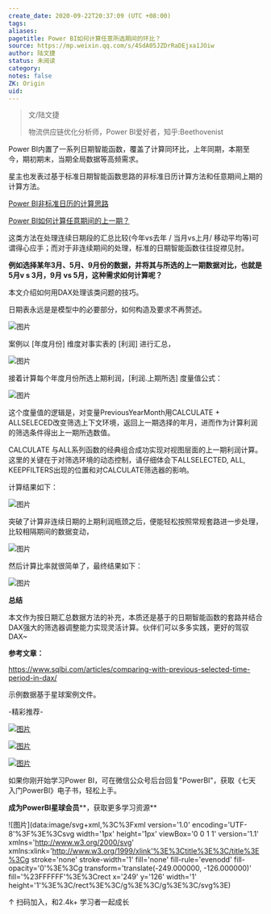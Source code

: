 ```yaml
---
create_date: 2020-09-22T20:37:09 (UTC +08:00)
tags:
aliases:
pagetitle: Power BI如何计算任意所选期间的环比？
source: https://mp.weixin.qq.com/s/4SdA05JZDrRaDEjxa1JOiw
author: 陆文捷
status: 未阅读
category:
notes: false
ZK: Origin
uid:
---
```


> 文/陆文捷
> 
> 物流供应链优化分析师，Power BI爱好者，知乎:Beethovenist

Power BI内置了一系列日期智能函数，覆盖了计算同环比，上年同期，本期至今，期初期末，当期全局数据等高频需求。

星主也发表过基于标准日期智能函数思路的非标准日历计算方法和任意期间上期的计算方法。

[Power BI非标准日历的计算思路](http://mp.weixin.qq.com/s?__biz=MzA4MzQwMjY4MA==&mid=2484070813&idx=1&sn=70852e62479cfc082b34a63f62ef64dc&chksm=8e0c434ab97bca5c0d7d1ff838a8b1d07f481da3774555a962b0dd76156fd45535a487cfda7a&scene=21#wechat_redirect)  

[Power BI如何计算任意期间的上一期？](http://mp.weixin.qq.com/s?__biz=MzA4MzQwMjY4MA==&mid=2484070897&idx=1&sn=e1c6df8847cd6b42ccb54d265a2e261e&chksm=8e0c4326b97bca304ebee7ec593de4084a63a7acf4d7b2cb2d09c057806edfbe28d4f9943051&scene=21#wechat_redirect)

这类方法在处理连续日期段的汇总比较(今年vs去年 / 当月vs上月/ 移动平均等)可谓得心应手；而对于非连续期间的处理，标准的日期智能函数往往捉襟见肘。

**例如选择某年3月、5月、9月份的数据，并将其与所选的上一期数据对比，也就是5月v s 3月，9月 vs 5月，这种需求如何计算呢？**

本文介绍如何用DAX处理该类问题的技巧。

日期表永远是是模型中的必要部分，如何构造及要求不再赘述。

![图片](https://mmbiz.qpic.cn/mmbiz_png/aHEbZtANQJMCApUtJMPCwL4FFF2JTqGibmVxYB0z8pqL2JdJicN3QjkyxZGxSdibMEw8I1F9vqHs5FFBtXmxVLDog/640?wx_fmt=png&wxfrom=5&wx_lazy=1&wx_co=1)

案例以 \[年度月份\] 维度对事实表的 \[利润\] 进行汇总，

![图片](https://mmbiz.qpic.cn/mmbiz_png/aHEbZtANQJMCApUtJMPCwL4FFF2JTqGibEkkS29ooC9L7mRKQgrGknn9lZPw6YibTnk5cIFLFfasY7KrhUkfpJVg/640?wx_fmt=png&wxfrom=5&wx_lazy=1&wx_co=1)

接着计算每个年度月份所选上期利润，\[利润.上期所选\] 度量值公式：

![图片](https://mmbiz.qpic.cn/mmbiz_png/aHEbZtANQJMCApUtJMPCwL4FFF2JTqGibdE1ToIunW2Sjia0Il0UFric2K56JCpaSZTOH7yogebhicJOSXJEnabic4Q/640?wx_fmt=png&wxfrom=5&wx_lazy=1&wx_co=1)

这个度量值的逻辑是，对变量PreviousYearMonth用CALCULATE + ALLSELECED改变筛选上下文环境，返回上一期选择的年月，进而作为计算利润的筛选条件得出上一期所选数值。 

CALCULATE 与ALL系列函数的经典组合成功实现对视图层面的上一期利润计算。这里的关键在于对筛选环境的动态控制，请仔细体会下ALLSELECTED, ALL, KEEPFILTERS出现的位置和对CALCULATE筛选器的影响。

计算结果如下：

![图片](https://mmbiz.qpic.cn/mmbiz_png/aHEbZtANQJMCApUtJMPCwL4FFF2JTqGibtxvocrib4iaIKfBNoa1ibWXwmSzc85QF5gXr3KBMN2s1OdFqsq6nL8uTg/640?wx_fmt=png&wxfrom=5&wx_lazy=1&wx_co=1)

突破了计算非连续日期的上期利润瓶颈之后，便能轻松按照常规套路进一步处理，比较相隔期间的数据变动，

![图片](https://mmbiz.qpic.cn/mmbiz_png/aHEbZtANQJMCApUtJMPCwL4FFF2JTqGibLfEh8IyqmHH2XBdSdkWSiblM4Am2YibS6rYOw3icmyiak5xTTEofRG2mpg/640?wx_fmt=png&wxfrom=5&wx_lazy=1&wx_co=1)

然后计算比率就很简单了，最终结果如下：

![图片](https://mmbiz.qpic.cn/mmbiz_png/aHEbZtANQJMCApUtJMPCwL4FFF2JTqGibql01uT9aBFfgJjLzibDsib2x6Smt2qjn22iaGdicqunHibwJAxBlCp1SRbQ/640?wx_fmt=png&wxfrom=5&wx_lazy=1&wx_co=1)

**总结**

  
本文作为按日期汇总数据方法的补充，本质还是基于的日期智能函数的套路并结合DAX强大的筛选器调整能力实现灵活计算。伙伴们可以多多实践，更好的驾驭DAX~

**参考文章：**

https://www.sqlbi.com/articles/comparing-with-previous-selected-time-period-in-dax/

示例数据基于星球案例文件。

\-精彩推荐-

[![图片](https://mmbiz.qpic.cn/mmbiz_jpg/aHEbZtANQJP8Cvmfx7v8oUqdoQaMmuDAG2GibhzIydz7aGIyMr9drbJx6vevzfXib5D6NFtuR4Qu3TVQibQRqrVWg/640?wx_fmt=jpeg&wxfrom=5&wx_lazy=1&wx_co=1)](http://mp.weixin.qq.com/s?__biz=MzA4MzQwMjY4MA==&mid=2484072121&idx=1&sn=4b6b96811e263c4079f606cfab14976f&chksm=8e0c446eb97bcd7876ffa2d5bb5feae5c175353d1e957b72ae3732ad67c89a6f9f42c61af833&scene=21#wechat_redirect)

[![图片](https://mmbiz.qpic.cn/mmbiz_jpg/aHEbZtANQJMst6LMfyIX5sg2QmEtLfjxR5h1x8nrN7ibw97H9HjLSB59iaf2JLMtwY8OUcKiacK35ybYfpaoVNuGQ/640?wx_fmt=jpeg&wxfrom=5&wx_lazy=1&wx_co=1)](http://mp.weixin.qq.com/s?__biz=MzA4MzQwMjY4MA==&mid=2484071399&idx=1&sn=44b4ba20c1cbe657f77b6c8d144b2b30&chksm=8e0c4130b97bc826d87746723f940404ce82ac9ebb38572bbfb1a89d7a48aaa750dffd92a28d&scene=21#wechat_redirect)

[![图片](https://mmbiz.qpic.cn/mmbiz_jpg/aHEbZtANQJNCQ4pzSiaQOMPia6kNbbF0gtHORfNDsk1ibQ1luXtyibbDsnnwJXvdSpKwfPlcJCZSlvWYOK6p6VGeqw/640?wx_fmt=jpeg&wxfrom=5&wx_lazy=1&wx_co=1)](http://mp.weixin.qq.com/s?__biz=MzA4MzQwMjY4MA==&mid=2484070526&idx=1&sn=fd4131317654df2ee7619cfc58e2987c&chksm=8e0c42a9b97bcbbff556f8cb013259a7981c0847d4ea656d63af3a438af3aa33a38974d7145a&scene=21#wechat_redirect)

如果你刚开始学习Power BI，可在微信公众号后台回复"PowerBI"，获取《七天入门PowerBI》电子书，轻松上手。

**成为PowerBI星球会员****，获取更多学习资源**

![图片](data:image/svg+xml,%3C%3Fxml version='1.0' encoding='UTF-8'%3F%3E%3Csvg width='1px' height='1px' viewBox='0 0 1 1' version='1.1' xmlns='http://www.w3.org/2000/svg' xmlns:xlink='http://www.w3.org/1999/xlink'%3E%3Ctitle%3E%3C/title%3E%3Cg stroke='none' stroke-width='1' fill='none' fill-rule='evenodd' fill-opacity='0'%3E%3Cg transform='translate(-249.000000, -126.000000)' fill='%23FFFFFF'%3E%3Crect x='249' y='126' width='1' height='1'%3E%3C/rect%3E%3C/g%3E%3C/g%3E%3C/svg%3E)

↑ 扫码加入，和2.4k+ 学习者一起成长
